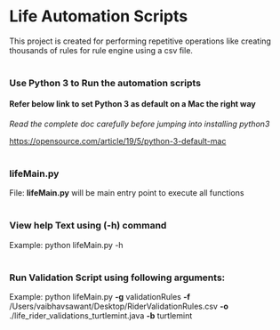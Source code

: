 # Life Automation Scripts

This project is created for performing repetitive operations like creating thousands of rules for rule engine using a csv file.<br/><br/>

### Use Python 3 to Run the automation scripts

#### Refer below link to set Python 3 as default on a Mac the right way

_Read the complete doc carefully before jumping into installing python3_

https://opensource.com/article/19/5/python-3-default-mac
<br/><br/>

### lifeMain.py
File: **lifeMain.py**
will be main entry point to execute all functions<br/><br/>

### View help Text using (-h) command
Example:
python lifeMain.py -h  
<br/>

### Run Validation Script using following arguments:
Example:
python lifeMain.py **-g** validationRules **-f** /Users/vaibhavsawant/Desktop/RiderValidationRules.csv **-o** ./life_rider_validations_turtlemint.java **-b** turtlemint